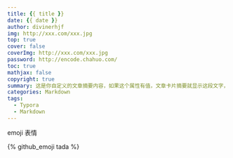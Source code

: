 ```yaml
---
title: {{ title }}
date: {{ date }}
author: divinerhjf
img: http://xxx.com/xxx.jpg
top: true
cover: false
coverImg: http://xxx.com/xxx.jpg
password: http://encode.chahuo.com/
toc: true
mathjax: false
copyright: true
summary: 这是你自定义的文章摘要内容，如果这个属性有值，文章卡片摘要就显示这段文字，否则程序会自动截取文章的部分内容作为摘要
categories: Markdown
tags:
  - Typora
  - Markdown
---
```



emoji 表情

{% github_emoji tada %}